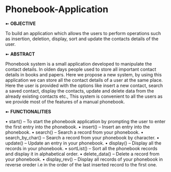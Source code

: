 # Phonebook-Application

➼ **OBJECTIVE**

To build an application which allows the users to perform operations such as insertion, deletion, display, sort and update the contacts details of the user.

➼ **ABSTRACT**

Phonebook system is a small application developed to manipulate the contact details. In olden days people used to store all important contact details in books and papers. Here we propose a new system, by using this application we can store all the contact details of a user at the same place.
Here the user is provided with the options like insert a new contact, search a saved contact, display the contacts, update and delete data from the already existing contacts etc.,
This system is convenient to all the users as we provide most of the features of a manual phonebook.

➼ **FUNCTIONALITIES**

•	start() – To start the phonebook application by prompting the user to enter the first entry into the phonebook.
•	insert() – Insert an entry into the phonebook.
•	search() – Search a record from your phonebook.
•	search_by_char() – Search a record from your phonebook by character.
•	update() – Update an entry in your phonebook.
•	display() – Display all the records in your phonebook.
•	sortList() – Sort all the phonebook records and display it in alphabetical order.
•	delete_data() – Delete a record from your phonebook. 
•	display_rev() – Display all records of your phonebook in reverse oreder i.e in the order of the last inserted record to the first one.



